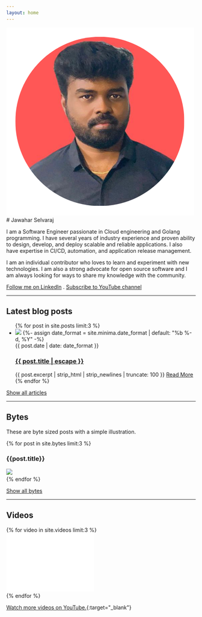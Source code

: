 ```yaml
---
layout: home
---
```

<img src="/assets/profile-circle.png" alt="Jawahar Selvaraj" class="profile-home"/>
# Jawahar Selvaraj

I am a Software Engineer passionate in Cloud engineering and Golang programming. I have several years of industry experience and proven ability to design, develop, and deploy scalable and reliable applications. I also have expertise in CI/CD, automation, and application release management.

I am an individual contributor who loves to learn and experiment with new technologies. I am also a strong advocate for open source software and I am always looking for ways to share my knowledge with the community.

[Follow me on LinkedIn](https://www.linkedin.com/in/jawaharselvaraj) . [Subscribe to YouTube channel](https://www.youtube.com/@jawahar.nutshell)

---

## Latest blog posts

<ul class="home-posts">
{% for post in site.posts  limit:3 %}
    <li  class="post">
    <img src="{{post.tileImage}}" />
    {%- assign date_format = site.minima.date_format | default: "%b %-d, %Y" -%}
    <div class="heading">
    <span class="post-meta">{{ post.date | date: date_format }}</span>
    <h3>
        <a class="post-link" href="{{ post.url | relative_url }}">
        {{ post.title | escape }}
        </a>
    </h3>
    </div>
    {{ post.excerpt | strip_html | strip_newlines | truncate: 100 }}
    <a href="{{ post.url | relative_url }}">Read More</a>
    </li>
{% endfor %}
</ul>
<p />

[Show all articles](/blog)

---

## Bytes

These are byte sized posts with a simple illustration.

<div class="home-bytes">
  {% for post in site.bytes limit:3 %}
  <div class="byte">
    <h3>{{post.title}}</h3>
    <img src="{{post.image}}" />
</div>
{% endfor %}
</div>
<p />

[Show all bytes](/bytes)

---

## Videos

<div class="home-videos">
{% for video in site.videos limit:3 %}
<div class="video"> 
  <iframe src="{{video.link}}" width="233" height="155" title="YouTube video player" frameborder="0" allow="accelerometer; autoplay; clipboard-write; encrypted-media; gyroscope; picture-in-picture; web-share" allowfullscreen></iframe>
</div>
{% endfor %}
</div>

[Watch more videos on YouTube.](https://www.youtube.com/@jawahar.nutshell/videos){:target="_blank"}